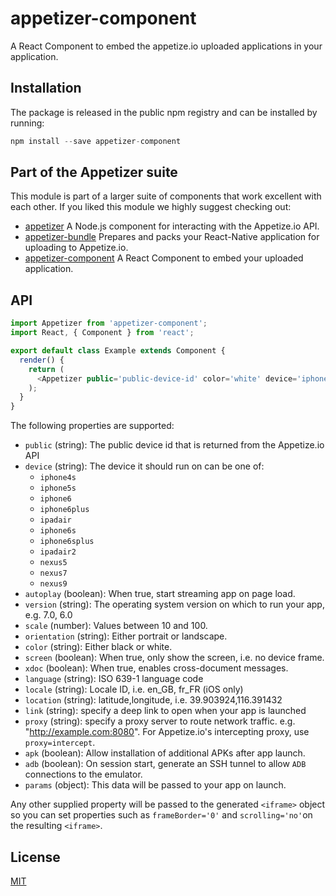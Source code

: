 # appetizer-component

A React Component to embed the appetize.io uploaded applications in your
application.

## Installation

The package is released in the public npm registry and can be installed by
running:

```js
npm install --save appetizer-component
```

## Part of the Appetizer suite

This module is part of a larger suite of components that work excellent with each
other. If you liked this module we highly suggest checking out:

- [appetizer][api] A Node.js component for interacting with the Appetize.io API.
- [appetizer-bundle][bundle] Prepares and packs your React-Native application for uploading to Appetize.io.
- [appetizer-component][component] A React Component to embed your uploaded application.

[api]: https://github.com/godaddy/appetizer
[bundle]: https://github.com/godaddy/appetizer-bundle
[component]: https://github.com/godaddy/appetizer-component

## API

```js
import Appetizer from 'appetizer-component';
import React, { Component } from 'react';

export default class Example extends Component {
  render() {
    return (
      <Appetizer public='public-device-id' color='white' device='iphone5s' />
    );
  }
}
```

The following properties are supported:

- `public` (string): The public device id that is returned from the Appetize.io API
- `device` (string): The device it should run on can be one of:
  - `iphone4s`
  - `iphone5s`
  - `iphone6`
  - `iphone6plus`
  - `ipadair`
  - `iphone6s`
  - `iphone6splus`
  - `ipadair2`
  - `nexus5`
  - `nexus7`
  - `nexus9`
- `autoplay` (boolean): When true, start streaming app on page load.
- `version` (string): The operating system version on which to run your app, e.g. 7.0, 6.0
- `scale` (number): Values between 10 and 100.
- `orientation` (string): Either portrait or landscape.
- `color` (string): Either black or white.
- `screen` (boolean): When true, only show the screen, i.e. no device frame.
- `xdoc` (boolean): When true, enables cross-document messages.
- `language` (string): ISO 639-1 language code
- `locale` (string):  Locale ID, i.e. en_GB, fr_FR (iOS only)
- `location` (string): latitude,longitude, i.e. 39.903924,116.391432
- `link` (string): specify a deep link to open when your app is launched
- `proxy` (string):  specify a proxy server to route network traffic. e.g.
  "http://example.com:8080". For Appetize.io's intercepting proxy, use
  `proxy=intercept`.
- `apk` (boolean): Allow installation of additional APKs after app launch.
- `adb` (boolean): On session start, generate an SSH tunnel to allow
  `ADB` connections to the emulator.
- `params` (object): This data will be passed to your app on launch.

Any other supplied property will be passed to the generated `<iframe>` object so
you can set properties such as `frameBorder='0'` and `scrolling='no'`on the
resulting `<iframe>`.

## License

[MIT](LICENSE)
